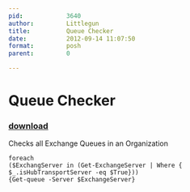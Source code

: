 ```yaml
---
pid:            3640
author:         Littlegun
title:          Queue Checker
date:           2012-09-14 11:07:50
format:         posh
parent:         0

---
```


# Queue Checker

### [download](Scripts\3640.ps1)

Checks all Exchange Queues in an Organization

```posh
foreach
($ExchangServer in (Get-ExchangeServer | Where { $_.isHubTransportServer -eq $True})) 
{Get-queue -Server $ExchangeServer}


```
